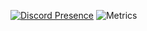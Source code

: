 [![Discord Presence](https://lanyard.cnrad.dev/api/779230704222339104)](https://discord.com/users/779230704222339104)
![Metrics](https://metrics.lecoq.io/thedogecraft?template=classic&repositories.forks=true&introduction=1&achievements=1&base=header%2C%20activity%2C%20community%2C%20repositories%2C%20metadata&base.indepth=false&base.hireable=false&base.skip=false&achievements=false&achievements.threshold=X&achievements.secrets=true&achievements.display=detailed&achievements.limit=0&introduction=false&introduction.title=true&config.timezone=America%2FLos_Angeles)
